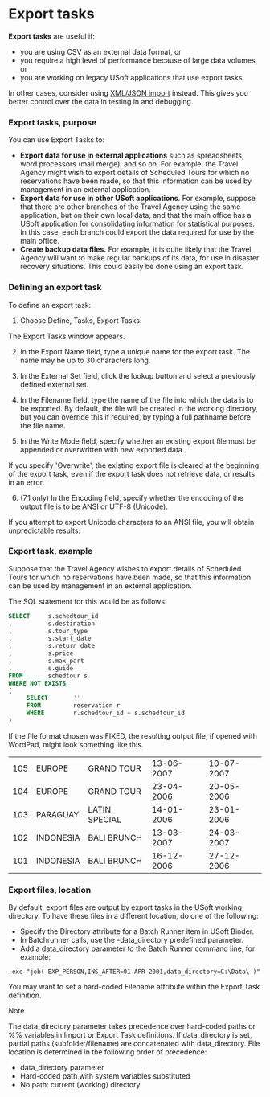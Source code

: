 # Export tasks

**Export tasks** are useful if:

- you are using CSV as an external data format, or
- you require a high level of performance because of large data volumes, or
- you are working on legacy USoft applications that use export tasks.

In other cases, consider using [XML/JSON import](/docs/Repositories/Data%20flow%20control%20with%20XML%20or%20JSON/Data%20flow%20control%20with%20XML%20or%20JSON.md) instead. This gives you better control over the data in testing in and debugging.

### Export tasks, purpose

You can use Export Tasks to:

- **Export data for use in external applications** such as spreadsheets, word processors (mail merge), and so on. For example, the Travel Agency might wish to export details of Scheduled Tours for which no reservations have been made, so that this information can be used by management in an external application.
- **Export data for use in other USoft applications**. For example, suppose that there are other branches of the Travel Agency using the same application, but on their own local data, and that the main office has a USoft application for consolidating information for statistical purposes. In this case, each branch could export the data required for use by the main office.
- **Create backup data files.** For example, it is quite likely that the Travel Agency will want to make regular backups of its data, for use in disaster recovery situations. This could easily be done using an export task.

### Defining an export task

To define an export task:

1. Choose Define, Tasks, Export Tasks.

The Export Tasks window appears.

2. In the Export Name field, type a unique name for the export task. The name may be up to 30 characters long.

3. In the External Set field, click the lookup button and select a previously defined external set.

4. In the Filename field, type the name of the file into which the data is to be exported. By default, the file will be created in the working directory, but you can override this if required, by typing a full pathname before the file name.

5. In the Write Mode field, specify whether an existing export file must be appended or overwritten with new exported data.

If you specify 'Overwrite', the existing export file is cleared at the beginning of the export task, even if the export task does not retrieve data, or results in an error.

6. (7.1 only) In the Encoding field, specify whether the encoding of the output file is to be ANSI or UTF-8 (Unicode).

If you attempt to export Unicode characters to an ANSI file, you will obtain unpredictable results.

### Export task, example

Suppose that the Travel Agency wishes to export details of Scheduled Tours for which no reservations have been made, so that this information can be used by management in an external application.

The SQL statement for this would be as follows:

```sql
SELECT     s.schedtour_id
,          s.destination
,          s.tour_type
,          s.start_date
,          s.return_date
,          s.price
,          s.max_part
,          s.guide
FROM       schedtour s
WHERE NOT EXISTS 
(
     SELECT       ''
     FROM         reservation r
     WHERE        r.schedtour_id = s.schedtour_id
)

```

If the file format chosen was FIXED, the resulting output file, if opened with WordPad, might look something like this.

|        |        |        |        |        |
|--------|--------|--------|--------|--------|
|105     |EUROPE  |GRAND TOUR|13-06-2007|10-07-2007|
|104     |EUROPE  |GRAND TOUR|23-04-2006|20-05-2006|
|103     |PARAGUAY|LATIN SPECIAL|14-01-2006|23-01-2006|
|102     |INDONESIA|BALI BRUNCH|13-03-2007|24-03-2007|
|101     |INDONESIA|BALI BRUNCH|16-12-2006|27-12-2006|



### Export files, location

By default, export files are output by export tasks in the USoft working directory. To have these files in a different location, do one of the following:

- Specify the Directory attribute for a Batch Runner item in USoft Binder.
- In Batchrunner calls, use the -data_directory predefined parameter.
- Add a data_directory parameter to the Batch Runner command line, for example:

```
-exe "job( EXP_PERSON,INS_AFTER=01-APR-2001,data_directory=C:\Data\ )"

```

You may want to set a hard-coded Filename attribute within the Export Task definition.

> [!NOTE]
> The data_directory parameter takes precedence over hard-coded paths or %% variables in Import or Export Task definitions. If data_directory is set, partial paths (subfolder/filename) are concatenated with data_directory. File location is determined in the following order of precedence:

- data_directory parameter
- Hard-coded path with system variables substituted
- No path: current (working) directory